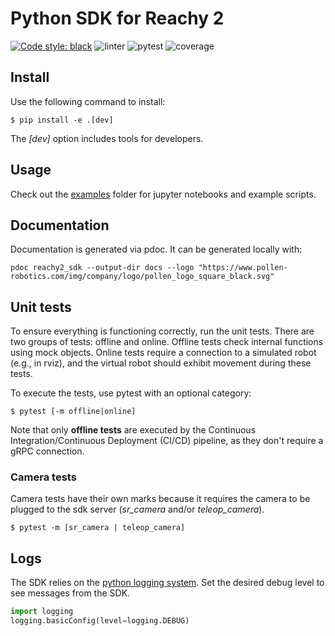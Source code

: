 # Python SDK for Reachy 2

[![Code style: black](https://img.shields.io/badge/code%20style-black-000000.svg)](https://github.com/psf/black) ![linter](https://github.com/pollen-robotics/reachy2-sdk/actions/workflows/lint.yml/badge.svg) ![pytest](https://github.com/pollen-robotics/reachy2-sdk/actions/workflows/unit_tests.yml/badge.svg) ![coverage](https://img.shields.io/endpoint?url=https://gist.githubusercontent.com/FabienDanieau/92452aca5c894f95fb934dc2a7a6815f/raw/covbadge.json)

## Install

Use the following command to install:

```console
$ pip install -e .[dev]
```

The *[dev]* option includes tools for developers.

## Usage

Check out the [examples](src/examples/) folder for jupyter notebooks and example scripts.

## Documentation

Documentation is generated via pdoc. It can be generated locally with:
```console
pdoc reachy2_sdk --output-dir docs --logo "https://www.pollen-robotics.com/img/company/logo/pollen_logo_square_black.svg"
```

## Unit tests

To ensure everything is functioning correctly, run the unit tests. There are two groups of tests: offline and online. Offline tests check internal functions using mock objects. Online tests require a connection to a simulated robot (e.g., in rviz), and the virtual robot should exhibit movement during these tests.

To execute the tests, use pytest with an optional category:

```console
$ pytest [-m offline|online]
```

Note that only **offline tests** are executed by the Continuous Integration/Continuous Deployment (CI/CD) pipeline, as they don't require a gRPC connection.

### Camera tests

Camera tests have their own marks because it requires the camera to be plugged to the sdk server (*sr_camera* and/or *teleop_camera*). 

```console
$ pytest -m [sr_camera | teleop_camera]
```

## Logs

The SDK relies on the [python logging system](https://docs.python.org/3/howto/logging.html). Set the desired debug level to see messages from the SDK.

```python
import logging
logging.basicConfig(level=logging.DEBUG)
```

